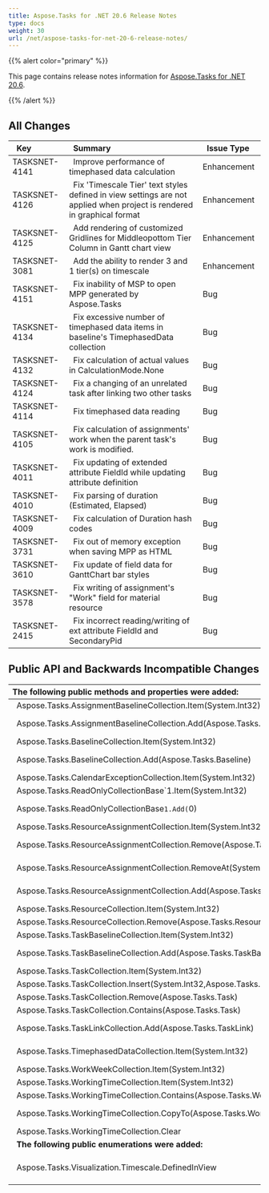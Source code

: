 ```yaml
---
title: Aspose.Tasks for .NET 20.6 Release Notes
type: docs
weight: 30
url: /net/aspose-tasks-for-net-20-6-release-notes/
---
```


{{% alert color="primary" %}} 

This page contains release notes information for [Aspose.Tasks for .NET 20.6](https://downloads.aspose.com/tasks/net/new-releases/aspose.tasks-for-.net-20.6/).

{{% /alert %}} 
## **All Changes**

|` `**Key** |` `**Summary** |` `**Issue Type**|
| :- | :- | :- |
|TASKSNET-4141 |` `Improve performance of timephased data calculation |Enhancement |
|TASKSNET-4126 |` `Fix 'Timescale Tier' text styles defined in view settings are not applied when project is rendered in graphical format |Enhancement |
|TASKSNET-4125 |` `Add rendering of customized Gridlines for Middleopottom Tier Column in Gantt chart view |Enhancement |
|TASKSNET-3081 |` `Add the ability to render 3 and 1 tier(s) on timescale |Enhancement |
|TASKSNET-4151 |` `Fix inability of MSP to open MPP generated by Aspose.Tasks |Bug |
|TASKSNET-4134 |` `Fix excessive number of timephased data items in baseline's TimephasedData collection |Bug |
|TASKSNET-4132 |` `Fix calculation of actual values in CalculationMode.None |Bug |
|TASKSNET-4124 |` `Fix a changing of an unrelated task after linking two other tasks|Bug |
|TASKSNET-4114 |` `Fix timephased data reading |Bug |
|TASKSNET-4105 |` `Fix calculation of assignments' work when the parent task's work is modified. |Bug |
|TASKSNET-4011 |` `Fix updating of extended attribute FieldId while updating attribute definition |Bug |
|TASKSNET-4010 |` `Fix parsing of duration (Estimated, Elapsed) |Bug |
|TASKSNET-4009 |` `Fix calculation of Duration hash codes |Bug |
|TASKSNET-3731 |` `Fix out of memory exception when saving MPP as HTML |Bug |
|TASKSNET-3610 |` `Fix update of field data for GanttChart bar styles |Bug |
|TASKSNET-3578 |` `Fix writing of assignment's "Work" field for material resource |Bug |
|TASKSNET-2415 |` `Fix incorrect reading/writing of ext attribute FieldId and SecondaryPid |Bug |

## **Public API and Backwards Incompatible Changes**

|**The following public methods and properties were added:** |` `**Description** |
| :- | :- |
|` `Aspose.Tasks.AssignmentBaselineCollection.Item(System.Int32) |Returns the element at the specified index. |
|` `Aspose.Tasks.AssignmentBaselineCollection.Add(Aspose.Tasks.AssignmentBaseline) |This is the stub implementation of ICollection's Add method, that only throws NotSupportedException |
|` `Aspose.Tasks.BaselineCollection.Item(System.Int32) |Returns the element at the specified index. |
|` `Aspose.Tasks.BaselineCollection.Add(Aspose.Tasks.Baseline) |This is the stub implementation of ICollection's Add method, that only throws NotSupportedException |
|` `Aspose.Tasks.CalendarExceptionCollection.Item(System.Int32) |Returns the element at the specified index. |
|` `Aspose.Tasks.ReadOnlyCollectionBase`1.Item(System.Int32) |Returns the element at the specified index. |
|` `Aspose.Tasks.ReadOnlyCollectionBase`1.Add(`0) |This is the stub implementation of ICollection's Add method, that only throws NotSupportedException |
|` `Aspose.Tasks.ResourceAssignmentCollection.Item(System.Int32) |Returns the element at the specified index. |
|` `Aspose.Tasks.ResourceAssignmentCollection.Remove(Aspose.Tasks.ResourceAssignment) |Removes specified assignment from the collection, if it is not read-only |
|` `Aspose.Tasks.ResourceAssignmentCollection.RemoveAt(System.Int32) |Removes assignment at the specified index, if the collection is not read-only |
|` `Aspose.Tasks.ResourceAssignmentCollection.Add(Aspose.Tasks.ResourceAssignment) |This is the stub implementation of ICollection's Add method, that only throws NotSupportedException |
|` `Aspose.Tasks.ResourceCollection.Item(System.Int32) |Returns the element at the specified index. |
|` `Aspose.Tasks.ResourceCollection.Remove(Aspose.Tasks.Resource) |This is the stub implementation of ICollection's Remove |
|` `Aspose.Tasks.TaskBaselineCollection.Item(System.Int32) |Returns the element at the specified index. |
|` `Aspose.Tasks.TaskBaselineCollection.Add(Aspose.Tasks.TaskBaseline) |This is the stub implementation of ICollection's Add method, that only throws NotSupportedException |
|` `Aspose.Tasks.TaskCollection.Item(System.Int32) |Returns the element at the specified index. |
|` `Aspose.Tasks.TaskCollection.Insert(System.Int32,Aspose.Tasks.Task) |This is the stub implementation of IList's Insert |
|` `Aspose.Tasks.TaskCollection.Remove(Aspose.Tasks.Task) |This is the stub implementation of ICollection's Remove |
|` `Aspose.Tasks.TaskCollection.Contains(Aspose.Tasks.Task) |Checks if the collection contains a specified item. |
|` `Aspose.Tasks.TaskLinkCollection.Add(Aspose.Tasks.TaskLink) |This is the stub implementation of ICollection's Add method, that only throws NotSupportedException |
|` `Aspose.Tasks.TimephasedDataCollection.Item(System.Int32) |Returns the element at the specified index. The set accessor is not supported. |
|` `Aspose.Tasks.WorkWeekCollection.Item(System.Int32) |Returns the element at the specified index. |
|` `Aspose.Tasks.WorkingTimeCollection.Item(System.Int32) |Returns the element at the specified index. |
|` `Aspose.Tasks.WorkingTimeCollection.Contains(Aspose.Tasks.WorkingTime) |Checks if the specified element is in the List. |
|` `Aspose.Tasks.WorkingTimeCollection.CopyTo(Aspose.Tasks.WorkingTime, System.Int32) |Copies a collection content into an Array, starting at a particular index |
|` `Aspose.Tasks.WorkingTimeCollection.Clear |Removes all <see cref="T:Aspose.Tasks.WorkingTime" /> items from collection. |
|` `**The following public enumerations were added:** |**Description** |
|` `Aspose.Tasks.Visualization.Timescale.DefinedInView |Use timescale settings defined in project view's properties: <see cref="P:Aspose.Tasks.GanttChartView.BottomTimescaleTier |

